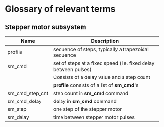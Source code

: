 # Glossary of relevant terms #
## Stepper motor subsystem ##

|Name|Description|
|---|---|
|profile |  sequence of steps, typically a trapezoidal sequence |
| sm_cmd |set of steps at a fixed speed (i.e. fixed delay between pulses)|
| | Consists of a delay value and a step count |
| |  **profile** consists of a list of **sm_cmd**'s |
| sm_cmd_step_cnt | step count in **sm_cmd** command |                 
| sm_cmd_delay | delay in **sm_cmd** command |
| sm_step | one step of the stepper motor |
| sm_delay | time between stepper motor pulses |
